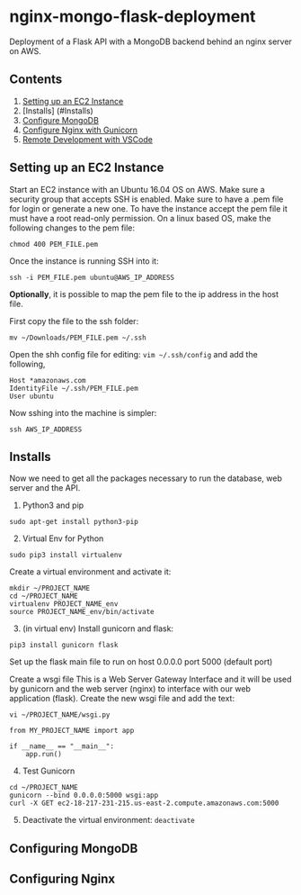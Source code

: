 # nginx-mongo-flask-deployment
Deployment of a Flask API with a MongoDB backend behind an nginx server on AWS.

## Contents

1. [Setting up an EC2 Instance](#setting-up-an-ec2-instance)
2. [Installs] (#Installs)
3. [Configure MongoDB](#configuring-mongodb)
4. [Configure Nginx with Gunicorn](#configuring-nginx)
5. [Remote Development with VSCode](#remote-dev-with-vscode)


## Setting up an EC2 Instance
Start an EC2 instance with an Ubuntu 16.04 OS on AWS. Make sure a security group that accepts SSH is enabled. Make sure to have a .pem file for login or generate a new one. 
To have the instance accept the pem file it must have a root read-only permission. On a linux based OS, make the following changes to the pem file:

```
chmod 400 PEM_FILE.pem
```

Once the instance is running SSH into it:

```
ssh -i PEM_FILE.pem ubuntu@AWS_IP_ADDRESS
```

__Optionally__, it is possible to map the pem file to the ip address in the host file. 

First copy the file to the ssh folder:
```
mv ~/Downloads/PEM_FILE.pem ~/.ssh
```

Open the shh config file for editing: `vim ~/.ssh/config` and add the following,

```
Host *amazonaws.com
IdentityFile ~/.ssh/PEM_FILE.pem
User ubuntu
```
Now sshing into the machine is simpler:

```
ssh AWS_IP_ADDRESS
```

## Installs

Now we need to get all the packages necessary to run the database, web server and the API.

1. Python3 and pip
```
sudo apt-get install python3-pip
```

2. Virtual Env for Python

```
sudo pip3 install virtualenv
```

Create a virtual environment and activate it:

```
mkdir ~/PROJECT_NAME
cd ~/PROJECT_NAME
virtualenv PROJECT_NAME_env
source PROJECT_NAME_env/bin/activate
```

3. (in virtual env) Install gunicorn and flask:

```
pip3 install gunicorn flask
```
Set up the flask main file to run on host 0.0.0.0 port 5000 (default port)

Create a wsgi file
This is a Web Server Gateway Interface and it will be used by gunicorn and the web server (nginx) to interface with our web application (flask). Create the new wsgi file and add the text:

`vi ~/PROJECT_NAME/wsgi.py`
```
from MY_PROJECT_NAME import app

if __name__ == "__main__":
    app.run()
```
4. Test Gunicorn
```
cd ~/PROJECT_NAME
gunicorn --bind 0.0.0.0:5000 wsgi:app
curl -X GET ec2-18-217-231-215.us-east-2.compute.amazonaws.com:5000
```
5. Deactivate the virtual environment: `deactivate`

## Configuring MongoDB



## Configuring Nginx


